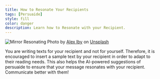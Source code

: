 ```yaml
---
title: How to Resonate Your Recipients
tags: [Persuaide]
style: fill
color: danger
description: Learn how to Resonate with your Recipient.
---
```


![Mirror Resonating](https://images.unsplash.com/photo-1511298521967-cefc9f26ec55?ixid=MnwxMjA3fDB8MHxwaG90by1wYWdlfHx8fGVufDB8fHx8&ixlib=rb-1.2.1&auto=format&fit=crop&w=971&q=80)
Photo by <a href="https://unsplash.com/@alexiby?utm_source=unsplash&utm_medium=referral&utm_content=creditCopyText">Alex Iby</a> on <a href="https://unsplash.com/s/photos/mirror?utm_source=unsplash&utm_medium=referral&utm_content=creditCopyText">Unsplash</a>

You are writing texts for your recipient and not for yourself. Therefore, it is encouraged to insert a sample text by your recipient in order to adapt to their reading needs. This also helps  the AI-powered suggestions of persuaide to ensure that your message resonates with your recipient.
Communicate better with them! 
